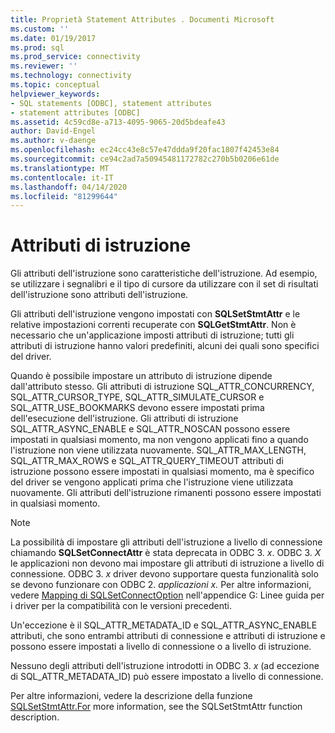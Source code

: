 ```yaml
---
title: Proprietà Statement Attributes . Documenti Microsoft
ms.custom: ''
ms.date: 01/19/2017
ms.prod: sql
ms.prod_service: connectivity
ms.reviewer: ''
ms.technology: connectivity
ms.topic: conceptual
helpviewer_keywords:
- SQL statements [ODBC], statement attributes
- statement attributes [ODBC]
ms.assetid: 4c59cd8e-a713-4095-9065-20d5bdeafe43
author: David-Engel
ms.author: v-daenge
ms.openlocfilehash: ec24cc43e8c57e47ddda9f20fac1807f42453e84
ms.sourcegitcommit: ce94c2ad7a50945481172782c270b5b0206e61de
ms.translationtype: MT
ms.contentlocale: it-IT
ms.lasthandoff: 04/14/2020
ms.locfileid: "81299644"
---
```

# <a name="statement-attributes"></a>Attributi di istruzione
Gli attributi dell'istruzione sono caratteristiche dell'istruzione. Ad esempio, se utilizzare i segnalibri e il tipo di cursore da utilizzare con il set di risultati dell'istruzione sono attributi dell'istruzione.  
  
 Gli attributi dell'istruzione vengono impostati con **SQLSetStmtAttr** e le relative impostazioni correnti recuperate con **SQLGetStmtAttr**. Non è necessario che un'applicazione imposti attributi di istruzione; tutti gli attributi di istruzione hanno valori predefiniti, alcuni dei quali sono specifici del driver.  
  
 Quando è possibile impostare un attributo di istruzione dipende dall'attributo stesso. Gli attributi di istruzione SQL_ATTR_CONCURRENCY, SQL_ATTR_CURSOR_TYPE, SQL_ATTR_SIMULATE_CURSOR e SQL_ATTR_USE_BOOKMARKS devono essere impostati prima dell'esecuzione dell'istruzione. Gli attributi di istruzione SQL_ATTR_ASYNC_ENABLE e SQL_ATTR_NOSCAN possono essere impostati in qualsiasi momento, ma non vengono applicati fino a quando l'istruzione non viene utilizzata nuovamente. SQL_ATTR_MAX_LENGTH, SQL_ATTR_MAX_ROWS e SQL_ATTR_QUERY_TIMEOUT attributi di istruzione possono essere impostati in qualsiasi momento, ma è specifico del driver se vengono applicati prima che l'istruzione viene utilizzata nuovamente. Gli attributi dell'istruzione rimanenti possono essere impostati in qualsiasi momento.  
  
> [!NOTE]  
>  La possibilità di impostare gli attributi dell'istruzione a livello di connessione chiamando **SQLSetConnectAttr** è stata deprecata in ODBC 3. *x*. ODBC 3. *X* le applicazioni non devono mai impostare gli attributi di istruzione a livello di connessione. ODBC 3. *x* driver devono supportare questa funzionalità solo se devono funzionare con ODBC 2. *applicazioni x.* Per altre informazioni, vedere [Mapping di SQLSetConnectOption](../../../odbc/reference/appendixes/sqlsetconnectoption-mapping.md) nell'appendice G: Linee guida per i driver per la compatibilità con le versioni precedenti.  
>   
>  Un'eccezione è il SQL_ATTR_METADATA_ID e SQL_ATTR_ASYNC_ENABLE attributi, che sono entrambi attributi di connessione e attributi di istruzione e possono essere impostati a livello di connessione o a livello di istruzione.  
>   
>  Nessuno degli attributi dell'istruzione introdotti in ODBC 3. *x* (ad eccezione di SQL_ATTR_METADATA_ID) può essere impostato a livello di connessione.  
  
 Per altre informazioni, vedere la descrizione della funzione [SQLSetStmtAttr.For](../../../odbc/reference/syntax/sqlsetstmtattr-function.md) more information, see the SQLSetStmtAttr function description.
